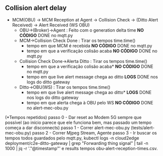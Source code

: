 ## Collision alert delay

- MCM(OBU) -> MCM Reception at Agent -> Collision Check -> (Ditto Alert Received) -> Alert Received (WS OBU)
    - OBU->(Broker)->Agent : Feito com o generation delta time **NO CÓDIGO**        DONE no mqtt.py
    - MCM->Collision Check Done : Tirar os tempos time.time()
        - tempo em que MCM é recebida   **NO CÓDIGO**       DONE no mqtt.py
        - tempo em que a verificação colisão acaba  **NO CÓDIGO**       DONE no mqtt.py
    - Collision Check Done->Alerta Ditto : Tirar os tempos time.time()
        - tempo em que a verificação colisão acaba* **NO CÓDIGO**       DONE no mqtt.py
        - tempo em que live alert message chega ao ditto    **LOGS**        DONE nos logs do ditto gateway
    - Ditto->OBU(WS) : Tirar os tempos time.time()
        - tempo em que live alert message chega ao ditto*   **LOGS**        DONE nos logs do ditto gateway
        - tempo em que alerta chega à OBU pelo WS   **NO CÓDIGO**       DONE no alert-mec-obu.py


(*Tempos repetidos)
passo 0 - Dar reset ao Modem 5G sempre que possível (ao início parece que ele funciona bem, mas passado um tempo começa a dar disconnects)
passo 1 - Correr alert-mec-obu.py (tests/alert-mec-obu.py)
passo 2 - Correr Mjpeg Stream, Agente
passo 3 - Ir buscar os tempos todos guardados pelo mqtt.py, kubectl logs -n cloud2edge deployment/c2e-ditto-gateway | grep "Forwarding thing signal" | tail -n 1000 | jq -r '."@timestamp"' e results tempos obu-alert-reception-times.csv.


